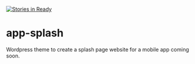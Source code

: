 [![Stories in Ready](https://badge.waffle.io/levibostian/app-splash.png?label=ready&title=Ready)](https://waffle.io/levibostian/app-splash)
# app-splash
Wordpress theme to create a splash page website for a mobile app coming soon. 
